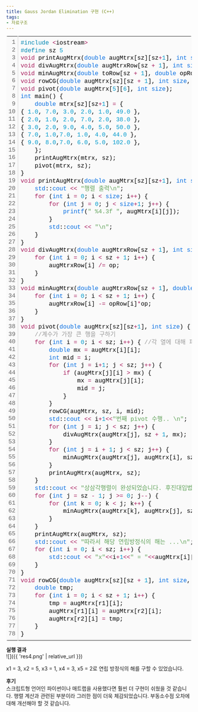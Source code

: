 ```yaml
---
title: Gauss Jordan Elimination 구현 (C++)
tags:
- 자료구조
---
```


<div class="colorscripter-code" style="color:#010101;font-family:Consolas, 'Liberation Mono', Menlo, Courier, monospace !important; position:relative !important;overflow:auto"><table class="colorscripter-code-table" style="margin:0;padding:0;border:none;background-color:#fafafa;border-radius:4px;" cellspacing="0" cellpadding="0"><tr><td style="padding:6px;border-right:2px solid #e5e5e5"><div style="margin:0;padding:0;word-break:normal;text-align:right;color:#666;font-family:Consolas, 'Liberation Mono', Menlo, Courier, monospace !important;line-height:130%"><div style="line-height:130%">1</div><div style="line-height:130%">2</div><div style="line-height:130%">3</div><div style="line-height:130%">4</div><div style="line-height:130%">5</div><div style="line-height:130%">6</div><div style="line-height:130%">7</div><div style="line-height:130%">8</div><div style="line-height:130%">9</div><div style="line-height:130%">10</div><div style="line-height:130%">11</div><div style="line-height:130%">12</div><div style="line-height:130%">13</div><div style="line-height:130%">14</div><div style="line-height:130%">15</div><div style="line-height:130%">16</div><div style="line-height:130%">17</div><div style="line-height:130%">18</div><div style="line-height:130%">19</div><div style="line-height:130%">20</div><div style="line-height:130%">21</div><div style="line-height:130%">22</div><div style="line-height:130%">23</div><div style="line-height:130%">24</div><div style="line-height:130%">25</div><div style="line-height:130%">26</div><div style="line-height:130%">27</div><div style="line-height:130%">28</div><div style="line-height:130%">29</div><div style="line-height:130%">30</div><div style="line-height:130%">31</div><div style="line-height:130%">32</div><div style="line-height:130%">33</div><div style="line-height:130%">34</div><div style="line-height:130%">35</div><div style="line-height:130%">36</div><div style="line-height:130%">37</div><div style="line-height:130%">38</div><div style="line-height:130%">39</div><div style="line-height:130%">40</div><div style="line-height:130%">41</div><div style="line-height:130%">42</div><div style="line-height:130%">43</div><div style="line-height:130%">44</div><div style="line-height:130%">45</div><div style="line-height:130%">46</div><div style="line-height:130%">47</div><div style="line-height:130%">48</div><div style="line-height:130%">49</div><div style="line-height:130%">50</div><div style="line-height:130%">51</div><div style="line-height:130%">52</div><div style="line-height:130%">53</div><div style="line-height:130%">54</div><div style="line-height:130%">55</div><div style="line-height:130%">56</div><div style="line-height:130%">57</div><div style="line-height:130%">58</div><div style="line-height:130%">59</div><div style="line-height:130%">60</div><div style="line-height:130%">61</div><div style="line-height:130%">62</div><div style="line-height:130%">63</div><div style="line-height:130%">64</div><div style="line-height:130%">65</div><div style="line-height:130%">66</div><div style="line-height:130%">67</div><div style="line-height:130%">68</div><div style="line-height:130%">69</div><div style="line-height:130%">70</div><div style="line-height:130%">71</div><div style="line-height:130%">72</div><div style="line-height:130%">73</div><div style="line-height:130%">74</div><div style="line-height:130%">75</div><div style="line-height:130%">76</div><div style="line-height:130%">77</div><div style="line-height:130%">78</div></div></td><td style="padding:6px 0;text-align:left"><div style="margin:0;padding:0;color:#010101;font-family:Consolas, 'Liberation Mono', Menlo, Courier, monospace !important;line-height:130%"><div style="padding:0 6px; white-space:pre; line-height:130%"><span style="color:#0086b3">#include</span>&nbsp;<span style="color:#ff3399"></span><span style="color:#a71d5d">&lt;</span>iostream<span style="color:#ff3399"></span><span style="color:#a71d5d">&gt;</span></div><div style="padding:0 6px; white-space:pre; line-height:130%"><span style="color:#0086b3">#define</span>&nbsp;sz&nbsp;<span style="color:#0099cc">5</span></div><div style="padding:0 6px; white-space:pre; line-height:130%"><span style="color:#a71d5d">void</span>&nbsp;printAugMtrx(<span style="color:#066de2">double</span>&nbsp;augMtrx[sz][sz<span style="color:#ff3399"></span><span style="color:#a71d5d">+</span><span style="color:#0099cc">1</span>],&nbsp;<span style="color:#066de2">int</span>&nbsp;<span style="color:#066de2">size</span>);</div><div style="padding:0 6px; white-space:pre; line-height:130%"><span style="color:#a71d5d">void</span>&nbsp;divAugMtrx(<span style="color:#066de2">double</span>&nbsp;augMtrxRow[sz&nbsp;<span style="color:#ff3399"></span><span style="color:#a71d5d">+</span>&nbsp;<span style="color:#0099cc">1</span>],&nbsp;<span style="color:#066de2">int</span>&nbsp;<span style="color:#066de2">size</span>,&nbsp;<span style="color:#066de2">double</span>&nbsp;op);</div><div style="padding:0 6px; white-space:pre; line-height:130%"><span style="color:#a71d5d">void</span>&nbsp;minAugMtrx(<span style="color:#066de2">double</span>&nbsp;toRow[sz&nbsp;<span style="color:#ff3399"></span><span style="color:#a71d5d">+</span>&nbsp;<span style="color:#0099cc">1</span>],&nbsp;<span style="color:#066de2">double</span>&nbsp;opRow[sz&nbsp;<span style="color:#ff3399"></span><span style="color:#a71d5d">+</span>&nbsp;<span style="color:#0099cc">1</span>],&nbsp;<span style="color:#066de2">int</span>&nbsp;<span style="color:#066de2">size</span>,&nbsp;<span style="color:#066de2">double</span>&nbsp;op);</div><div style="padding:0 6px; white-space:pre; line-height:130%"><span style="color:#a71d5d">void</span>&nbsp;rowCG(<span style="color:#066de2">double</span>&nbsp;augMtrx[sz][sz&nbsp;<span style="color:#ff3399"></span><span style="color:#a71d5d">+</span>&nbsp;<span style="color:#0099cc">1</span>],&nbsp;<span style="color:#066de2">int</span>&nbsp;<span style="color:#066de2">size</span>,&nbsp;<span style="color:#066de2">int</span>&nbsp;r1,&nbsp;<span style="color:#066de2">int</span>&nbsp;r2);</div><div style="padding:0 6px; white-space:pre; line-height:130%"><span style="color:#a71d5d">void</span>&nbsp;pivot(<span style="color:#066de2">double</span>&nbsp;augMtrx[<span style="color:#0099cc">5</span>][<span style="color:#0099cc">6</span>],&nbsp;<span style="color:#066de2">int</span>&nbsp;<span style="color:#066de2">size</span>);</div><div style="padding:0 6px; white-space:pre; line-height:130%"><span style="color:#066de2">int</span>&nbsp;main()&nbsp;{</div><div style="padding:0 6px; white-space:pre; line-height:130%">&nbsp;&nbsp;&nbsp;&nbsp;<span style="color:#066de2">double</span>&nbsp;mtrx[sz][sz<span style="color:#ff3399"></span><span style="color:#a71d5d">+</span><span style="color:#0099cc">1</span>]&nbsp;<span style="color:#ff3399"></span><span style="color:#a71d5d">=</span>&nbsp;{</div><div style="padding:0 6px; white-space:pre; line-height:130%">{&nbsp;<span style="color:#0099cc">1.</span><span style="color:#0099cc">0</span>,&nbsp;<span style="color:#0099cc">7.</span><span style="color:#0099cc">0</span>,&nbsp;<span style="color:#0099cc">3.</span><span style="color:#0099cc">0</span>,&nbsp;<span style="color:#0099cc">2.</span><span style="color:#0099cc">0</span>,&nbsp;<span style="color:#0099cc">1.</span><span style="color:#0099cc">0</span>,&nbsp;<span style="color:#0099cc">49.</span><span style="color:#0099cc">0</span>&nbsp;},</div><div style="padding:0 6px; white-space:pre; line-height:130%">{&nbsp;<span style="color:#0099cc">2.</span><span style="color:#0099cc">0</span>,&nbsp;<span style="color:#0099cc">1.</span><span style="color:#0099cc">0</span>,&nbsp;<span style="color:#0099cc">2.</span><span style="color:#0099cc">0</span>,&nbsp;<span style="color:#0099cc">7.</span><span style="color:#0099cc">0</span>,&nbsp;<span style="color:#0099cc">2.</span><span style="color:#0099cc">0</span>,&nbsp;<span style="color:#0099cc">38.</span><span style="color:#0099cc">0</span>&nbsp;},</div><div style="padding:0 6px; white-space:pre; line-height:130%">{&nbsp;<span style="color:#0099cc">3.</span><span style="color:#0099cc">0</span>,&nbsp;<span style="color:#0099cc">2.</span><span style="color:#0099cc">0</span>,&nbsp;<span style="color:#0099cc">9.</span><span style="color:#0099cc">0</span>,&nbsp;<span style="color:#0099cc">4.</span><span style="color:#0099cc">0</span>,&nbsp;<span style="color:#0099cc">5.</span><span style="color:#0099cc">0</span>,&nbsp;<span style="color:#0099cc">50.</span><span style="color:#0099cc">0</span>&nbsp;},</div><div style="padding:0 6px; white-space:pre; line-height:130%">{&nbsp;<span style="color:#0099cc">7.</span><span style="color:#0099cc">0</span>,&nbsp;<span style="color:#0099cc">1.</span><span style="color:#0099cc">0</span>,<span style="color:#0099cc">7.</span><span style="color:#0099cc">0</span>,&nbsp;<span style="color:#0099cc">1.</span><span style="color:#0099cc">0</span>,&nbsp;<span style="color:#0099cc">4.</span><span style="color:#0099cc">0</span>,&nbsp;<span style="color:#0099cc">44.</span><span style="color:#0099cc">0</span>&nbsp;},</div><div style="padding:0 6px; white-space:pre; line-height:130%">{&nbsp;<span style="color:#0099cc">9.</span><span style="color:#0099cc">0</span>,&nbsp;<span style="color:#0099cc">8.</span><span style="color:#0099cc">0</span>,<span style="color:#0099cc">7.</span><span style="color:#0099cc">0</span>,&nbsp;<span style="color:#0099cc">6.</span><span style="color:#0099cc">0</span>,&nbsp;<span style="color:#0099cc">5.</span><span style="color:#0099cc">0</span>,&nbsp;<span style="color:#0099cc">102.</span><span style="color:#0099cc">0</span>&nbsp;},</div><div style="padding:0 6px; white-space:pre; line-height:130%">&nbsp;&nbsp;&nbsp;&nbsp;};</div><div style="padding:0 6px; white-space:pre; line-height:130%">&nbsp;&nbsp;&nbsp;&nbsp;printAugMtrx(mtrx,&nbsp;sz);</div><div style="padding:0 6px; white-space:pre; line-height:130%">&nbsp;&nbsp;&nbsp;&nbsp;pivot(mtrx,&nbsp;sz);</div><div style="padding:0 6px; white-space:pre; line-height:130%">}</div><div style="padding:0 6px; white-space:pre; line-height:130%"><span style="color:#a71d5d">void</span>&nbsp;printAugMtrx(<span style="color:#066de2">double</span>&nbsp;augMtrx[sz][sz<span style="color:#ff3399"></span><span style="color:#a71d5d">+</span><span style="color:#0099cc">1</span>],&nbsp;<span style="color:#066de2">int</span>&nbsp;<span style="color:#066de2">size</span>)&nbsp;{</div><div style="padding:0 6px; white-space:pre; line-height:130%">&nbsp;&nbsp;&nbsp;&nbsp;<span style="color:#066de2">std</span>::<span style="color:#066de2">cout</span>&nbsp;<span style="color:#ff3399"></span><span style="color:#a71d5d">&lt;</span><span style="color:#ff3399"></span><span style="color:#a71d5d">&lt;</span>&nbsp;<span style="color:#63a35c">"행렬&nbsp;출력\n"</span>;</div><div style="padding:0 6px; white-space:pre; line-height:130%">&nbsp;&nbsp;&nbsp;&nbsp;<span style="color:#a71d5d">for</span>&nbsp;(<span style="color:#066de2">int</span>&nbsp;i&nbsp;<span style="color:#ff3399"></span><span style="color:#a71d5d">=</span>&nbsp;<span style="color:#0099cc">0</span>;&nbsp;i&nbsp;<span style="color:#ff3399"></span><span style="color:#a71d5d">&lt;</span>&nbsp;<span style="color:#066de2">size</span>;&nbsp;i<span style="color:#ff3399"></span><span style="color:#a71d5d">+</span><span style="color:#ff3399"></span><span style="color:#a71d5d">+</span>)&nbsp;{</div><div style="padding:0 6px; white-space:pre; line-height:130%">&nbsp;&nbsp;&nbsp;&nbsp;&nbsp;&nbsp;&nbsp;&nbsp;<span style="color:#a71d5d">for</span>&nbsp;(<span style="color:#066de2">int</span>&nbsp;j&nbsp;<span style="color:#ff3399"></span><span style="color:#a71d5d">=</span>&nbsp;<span style="color:#0099cc">0</span>;&nbsp;j&nbsp;<span style="color:#ff3399"></span><span style="color:#a71d5d">&lt;</span>&nbsp;<span style="color:#066de2">size</span><span style="color:#a71d5d">+</span><span style="color:#0099cc">1</span>;&nbsp;j<span style="color:#ff3399"></span><span style="color:#a71d5d">+</span><span style="color:#ff3399"></span><span style="color:#a71d5d">+</span>)&nbsp;{</div><div style="padding:0 6px; white-space:pre; line-height:130%">&nbsp;&nbsp;&nbsp;&nbsp;&nbsp;&nbsp;&nbsp;&nbsp;&nbsp;&nbsp;&nbsp;&nbsp;<span style="color:#066de2">printf</span>(<span style="color:#63a35c">"&nbsp;%4.3f&nbsp;"</span>,&nbsp;augMtrx[i][j]);</div><div style="padding:0 6px; white-space:pre; line-height:130%">&nbsp;&nbsp;&nbsp;&nbsp;&nbsp;&nbsp;&nbsp;&nbsp;}</div><div style="padding:0 6px; white-space:pre; line-height:130%">&nbsp;&nbsp;&nbsp;&nbsp;&nbsp;&nbsp;&nbsp;&nbsp;<span style="color:#066de2">std</span>::<span style="color:#066de2">cout</span>&nbsp;<span style="color:#ff3399"></span><span style="color:#a71d5d">&lt;</span><span style="color:#ff3399"></span><span style="color:#a71d5d">&lt;</span>&nbsp;<span style="color:#63a35c">"\n"</span>;</div><div style="padding:0 6px; white-space:pre; line-height:130%">&nbsp;&nbsp;&nbsp;&nbsp;}</div><div style="padding:0 6px; white-space:pre; line-height:130%">}</div><div style="padding:0 6px; white-space:pre; line-height:130%"><span style="color:#a71d5d">void</span>&nbsp;divAugMtrx(<span style="color:#066de2">double</span>&nbsp;augMtrxRow[sz&nbsp;<span style="color:#ff3399"></span><span style="color:#a71d5d">+</span>&nbsp;<span style="color:#0099cc">1</span>],&nbsp;<span style="color:#066de2">int</span>&nbsp;<span style="color:#066de2">size</span>,&nbsp;<span style="color:#066de2">double</span>&nbsp;op)&nbsp;{</div><div style="padding:0 6px; white-space:pre; line-height:130%">&nbsp;&nbsp;&nbsp;&nbsp;<span style="color:#a71d5d">for</span>&nbsp;(<span style="color:#066de2">int</span>&nbsp;i&nbsp;<span style="color:#ff3399"></span><span style="color:#a71d5d">=</span>&nbsp;<span style="color:#0099cc">0</span>;&nbsp;i&nbsp;<span style="color:#ff3399"></span><span style="color:#a71d5d">&lt;</span>&nbsp;sz&nbsp;<span style="color:#ff3399"></span><span style="color:#a71d5d">+</span>&nbsp;<span style="color:#0099cc">1</span>;&nbsp;i<span style="color:#ff3399"></span><span style="color:#a71d5d">+</span><span style="color:#ff3399"></span><span style="color:#a71d5d">+</span>)&nbsp;{</div><div style="padding:0 6px; white-space:pre; line-height:130%">&nbsp;&nbsp;&nbsp;&nbsp;&nbsp;&nbsp;&nbsp;&nbsp;augMtrxRow[i]&nbsp;<span style="color:#ff3399"></span><span style="color:#a71d5d">/</span><span style="color:#ff3399"></span><span style="color:#a71d5d">=</span>&nbsp;op;</div><div style="padding:0 6px; white-space:pre; line-height:130%">&nbsp;&nbsp;&nbsp;&nbsp;}</div><div style="padding:0 6px; white-space:pre; line-height:130%">}</div><div style="padding:0 6px; white-space:pre; line-height:130%"><span style="color:#a71d5d">void</span>&nbsp;minAugMtrx(<span style="color:#066de2">double</span>&nbsp;augMtrxRow[sz&nbsp;<span style="color:#ff3399"></span><span style="color:#a71d5d">+</span>&nbsp;<span style="color:#0099cc">1</span>],&nbsp;<span style="color:#066de2">double</span>&nbsp;opRow[sz&nbsp;<span style="color:#ff3399"></span><span style="color:#a71d5d">+</span>&nbsp;<span style="color:#0099cc">1</span>],&nbsp;<span style="color:#066de2">int</span>&nbsp;<span style="color:#066de2">size</span>,&nbsp;<span style="color:#066de2">double</span>&nbsp;op)&nbsp;{</div><div style="padding:0 6px; white-space:pre; line-height:130%">&nbsp;&nbsp;&nbsp;&nbsp;<span style="color:#a71d5d">for</span>&nbsp;(<span style="color:#066de2">int</span>&nbsp;i&nbsp;<span style="color:#ff3399"></span><span style="color:#a71d5d">=</span>&nbsp;<span style="color:#0099cc">0</span>;&nbsp;i&nbsp;<span style="color:#ff3399"></span><span style="color:#a71d5d">&lt;</span>&nbsp;sz&nbsp;<span style="color:#ff3399"></span><span style="color:#a71d5d">+</span>&nbsp;<span style="color:#0099cc">1</span>;&nbsp;i<span style="color:#ff3399"></span><span style="color:#a71d5d">+</span><span style="color:#ff3399"></span><span style="color:#a71d5d">+</span>)&nbsp;{</div><div style="padding:0 6px; white-space:pre; line-height:130%">&nbsp;&nbsp;&nbsp;&nbsp;&nbsp;&nbsp;&nbsp;&nbsp;augMtrxRow[i]&nbsp;<span style="color:#ff3399"></span><span style="color:#a71d5d">-</span><span style="color:#ff3399"></span><span style="color:#a71d5d">=</span>&nbsp;opRow[i]<span style="color:#ff3399"></span><span style="color:#a71d5d">*</span>op;</div><div style="padding:0 6px; white-space:pre; line-height:130%">&nbsp;&nbsp;&nbsp;&nbsp;}</div><div style="padding:0 6px; white-space:pre; line-height:130%">}</div><div style="padding:0 6px; white-space:pre; line-height:130%"><span style="color:#a71d5d">void</span>&nbsp;pivot(<span style="color:#066de2">double</span>&nbsp;augMtrx[sz][sz<span style="color:#ff3399"></span><span style="color:#a71d5d">+</span><span style="color:#0099cc">1</span>],&nbsp;<span style="color:#066de2">int</span>&nbsp;<span style="color:#066de2">size</span>)&nbsp;{</div><div style="padding:0 6px; white-space:pre; line-height:130%">&nbsp;&nbsp;&nbsp;&nbsp;<span style="color:#999999">//계수가&nbsp;가장&nbsp;큰&nbsp;행을&nbsp;구하기</span></div><div style="padding:0 6px; white-space:pre; line-height:130%">&nbsp;&nbsp;&nbsp;&nbsp;<span style="color:#a71d5d">for</span>&nbsp;(<span style="color:#066de2">int</span>&nbsp;i&nbsp;<span style="color:#ff3399"></span><span style="color:#a71d5d">=</span>&nbsp;<span style="color:#0099cc">0</span>;&nbsp;i&nbsp;<span style="color:#ff3399"></span><span style="color:#a71d5d">&lt;</span>&nbsp;sz;&nbsp;i<span style="color:#ff3399"></span><span style="color:#a71d5d">+</span><span style="color:#ff3399"></span><span style="color:#a71d5d">+</span>)&nbsp;{&nbsp;<span style="color:#999999">//각&nbsp;열에&nbsp;대해&nbsp;피봇팅</span></div><div style="padding:0 6px; white-space:pre; line-height:130%">&nbsp;&nbsp;&nbsp;&nbsp;&nbsp;&nbsp;&nbsp;&nbsp;<span style="color:#066de2">double</span>&nbsp;mx&nbsp;<span style="color:#ff3399"></span><span style="color:#a71d5d">=</span>&nbsp;augMtrx[i][i];</div><div style="padding:0 6px; white-space:pre; line-height:130%">&nbsp;&nbsp;&nbsp;&nbsp;&nbsp;&nbsp;&nbsp;&nbsp;<span style="color:#066de2">int</span>&nbsp;mid&nbsp;<span style="color:#ff3399"></span><span style="color:#a71d5d">=</span>&nbsp;i;</div><div style="padding:0 6px; white-space:pre; line-height:130%">&nbsp;&nbsp;&nbsp;&nbsp;&nbsp;&nbsp;&nbsp;&nbsp;<span style="color:#a71d5d">for</span>&nbsp;(<span style="color:#066de2">int</span>&nbsp;j&nbsp;<span style="color:#ff3399"></span><span style="color:#a71d5d">=</span>&nbsp;i<span style="color:#ff3399"></span><span style="color:#a71d5d">+</span><span style="color:#0099cc">1</span>;&nbsp;j&nbsp;<span style="color:#ff3399"></span><span style="color:#a71d5d">&lt;</span>&nbsp;sz;&nbsp;j<span style="color:#ff3399"></span><span style="color:#a71d5d">+</span><span style="color:#ff3399"></span><span style="color:#a71d5d">+</span>)&nbsp;{</div><div style="padding:0 6px; white-space:pre; line-height:130%">&nbsp;&nbsp;&nbsp;&nbsp;&nbsp;&nbsp;&nbsp;&nbsp;&nbsp;&nbsp;&nbsp;&nbsp;<span style="color:#a71d5d">if</span>&nbsp;(augMtrx[j][i]&nbsp;<span style="color:#ff3399"></span><span style="color:#a71d5d">&gt;</span>&nbsp;mx)&nbsp;{</div><div style="padding:0 6px; white-space:pre; line-height:130%">&nbsp;&nbsp;&nbsp;&nbsp;&nbsp;&nbsp;&nbsp;&nbsp;&nbsp;&nbsp;&nbsp;&nbsp;&nbsp;&nbsp;&nbsp;&nbsp;mx&nbsp;<span style="color:#ff3399"></span><span style="color:#a71d5d">=</span>&nbsp;augMtrx[j][i];</div><div style="padding:0 6px; white-space:pre; line-height:130%">&nbsp;&nbsp;&nbsp;&nbsp;&nbsp;&nbsp;&nbsp;&nbsp;&nbsp;&nbsp;&nbsp;&nbsp;&nbsp;&nbsp;&nbsp;&nbsp;mid&nbsp;<span style="color:#ff3399"></span><span style="color:#a71d5d">=</span>&nbsp;j;</div><div style="padding:0 6px; white-space:pre; line-height:130%">&nbsp;&nbsp;&nbsp;&nbsp;&nbsp;&nbsp;&nbsp;&nbsp;&nbsp;&nbsp;&nbsp;&nbsp;}</div><div style="padding:0 6px; white-space:pre; line-height:130%">&nbsp;&nbsp;&nbsp;&nbsp;&nbsp;&nbsp;&nbsp;&nbsp;}</div><div style="padding:0 6px; white-space:pre; line-height:130%">&nbsp;&nbsp;&nbsp;&nbsp;&nbsp;&nbsp;&nbsp;&nbsp;rowCG(augMtrx,&nbsp;sz,&nbsp;i,&nbsp;mid);</div><div style="padding:0 6px; white-space:pre; line-height:130%">&nbsp;&nbsp;&nbsp;&nbsp;&nbsp;&nbsp;&nbsp;&nbsp;<span style="color:#066de2">std</span>::<span style="color:#066de2">cout</span>&nbsp;<span style="color:#ff3399"></span><span style="color:#a71d5d">&lt;</span><span style="color:#ff3399"></span><span style="color:#a71d5d">&lt;</span>&nbsp;i<span style="color:#ff3399"></span><span style="color:#a71d5d">+</span><span style="color:#0099cc">1</span><span style="color:#a71d5d">&lt;</span><span style="color:#ff3399"></span><span style="color:#a71d5d">&lt;</span><span style="color:#63a35c">"번째&nbsp;pivot&nbsp;수행..&nbsp;\n"</span>;</div><div style="padding:0 6px; white-space:pre; line-height:130%">&nbsp;&nbsp;&nbsp;&nbsp;&nbsp;&nbsp;&nbsp;&nbsp;<span style="color:#a71d5d">for</span>&nbsp;(<span style="color:#066de2">int</span>&nbsp;j&nbsp;<span style="color:#ff3399"></span><span style="color:#a71d5d">=</span>&nbsp;i;&nbsp;j&nbsp;<span style="color:#ff3399"></span><span style="color:#a71d5d">&lt;</span>&nbsp;sz;&nbsp;j<span style="color:#ff3399"></span><span style="color:#a71d5d">+</span><span style="color:#ff3399"></span><span style="color:#a71d5d">+</span>)&nbsp;{</div><div style="padding:0 6px; white-space:pre; line-height:130%">&nbsp;&nbsp;&nbsp;&nbsp;&nbsp;&nbsp;&nbsp;&nbsp;&nbsp;&nbsp;&nbsp;&nbsp;divAugMtrx(augMtrx[j],&nbsp;sz&nbsp;<span style="color:#ff3399"></span><span style="color:#a71d5d">+</span>&nbsp;<span style="color:#0099cc">1</span>,&nbsp;mx);</div><div style="padding:0 6px; white-space:pre; line-height:130%">&nbsp;&nbsp;&nbsp;&nbsp;&nbsp;&nbsp;&nbsp;&nbsp;}</div><div style="padding:0 6px; white-space:pre; line-height:130%">&nbsp;&nbsp;&nbsp;&nbsp;&nbsp;&nbsp;&nbsp;&nbsp;<span style="color:#a71d5d">for</span>&nbsp;(<span style="color:#066de2">int</span>&nbsp;j&nbsp;<span style="color:#ff3399"></span><span style="color:#a71d5d">=</span>&nbsp;i&nbsp;<span style="color:#ff3399"></span><span style="color:#a71d5d">+</span>&nbsp;<span style="color:#0099cc">1</span>;&nbsp;j&nbsp;<span style="color:#ff3399"></span><span style="color:#a71d5d">&lt;</span>&nbsp;sz;&nbsp;j<span style="color:#ff3399"></span><span style="color:#a71d5d">+</span><span style="color:#ff3399"></span><span style="color:#a71d5d">+</span>)&nbsp;{</div><div style="padding:0 6px; white-space:pre; line-height:130%">&nbsp;&nbsp;&nbsp;&nbsp;&nbsp;&nbsp;&nbsp;&nbsp;&nbsp;&nbsp;&nbsp;&nbsp;minAugMtrx(augMtrx[j],&nbsp;augMtrx[i],&nbsp;sz,&nbsp;augMtrx[j][i]);</div><div style="padding:0 6px; white-space:pre; line-height:130%">&nbsp;&nbsp;&nbsp;&nbsp;&nbsp;&nbsp;&nbsp;&nbsp;}</div><div style="padding:0 6px; white-space:pre; line-height:130%">&nbsp;&nbsp;&nbsp;&nbsp;&nbsp;&nbsp;&nbsp;&nbsp;printAugMtrx(augMtrx,&nbsp;sz);</div><div style="padding:0 6px; white-space:pre; line-height:130%">&nbsp;&nbsp;&nbsp;&nbsp;}</div><div style="padding:0 6px; white-space:pre; line-height:130%">&nbsp;&nbsp;&nbsp;&nbsp;<span style="color:#066de2">std</span>::<span style="color:#066de2">cout</span>&nbsp;<span style="color:#ff3399"></span><span style="color:#a71d5d">&lt;</span><span style="color:#ff3399"></span><span style="color:#a71d5d">&lt;</span>&nbsp;<span style="color:#63a35c">"상삼각행렬이&nbsp;완성되었습니다.&nbsp;후진대입법을&nbsp;적용해&nbsp;해를&nbsp;구합니다.\n"</span>;</div><div style="padding:0 6px; white-space:pre; line-height:130%">&nbsp;&nbsp;&nbsp;&nbsp;<span style="color:#a71d5d">for</span>&nbsp;(<span style="color:#066de2">int</span>&nbsp;j&nbsp;<span style="color:#ff3399"></span><span style="color:#a71d5d">=</span>&nbsp;sz&nbsp;<span style="color:#ff3399"></span><span style="color:#a71d5d">-</span>&nbsp;<span style="color:#0099cc">1</span>;&nbsp;j&nbsp;<span style="color:#ff3399"></span><span style="color:#a71d5d">&gt;</span><span style="color:#ff3399"></span><span style="color:#a71d5d">=</span>&nbsp;<span style="color:#0099cc">0</span>;&nbsp;j<span style="color:#ff3399"></span><span style="color:#a71d5d">-</span><span style="color:#ff3399"></span><span style="color:#a71d5d">-</span>)&nbsp;{</div><div style="padding:0 6px; white-space:pre; line-height:130%">&nbsp;&nbsp;&nbsp;&nbsp;&nbsp;&nbsp;&nbsp;&nbsp;<span style="color:#a71d5d">for</span>&nbsp;(<span style="color:#066de2">int</span>&nbsp;k&nbsp;<span style="color:#ff3399"></span><span style="color:#a71d5d">=</span>&nbsp;<span style="color:#0099cc">0</span>;&nbsp;k&nbsp;<span style="color:#ff3399"></span><span style="color:#a71d5d">&lt;</span>&nbsp;j;&nbsp;k<span style="color:#ff3399"></span><span style="color:#a71d5d">+</span><span style="color:#ff3399"></span><span style="color:#a71d5d">+</span>)&nbsp;{</div><div style="padding:0 6px; white-space:pre; line-height:130%">&nbsp;&nbsp;&nbsp;&nbsp;&nbsp;&nbsp;&nbsp;&nbsp;&nbsp;&nbsp;&nbsp;&nbsp;minAugMtrx(augMtrx[k],&nbsp;augMtrx[j],&nbsp;sz,&nbsp;augMtrx[k][j]);</div><div style="padding:0 6px; white-space:pre; line-height:130%">&nbsp;&nbsp;&nbsp;&nbsp;&nbsp;&nbsp;&nbsp;&nbsp;}</div><div style="padding:0 6px; white-space:pre; line-height:130%">&nbsp;&nbsp;&nbsp;&nbsp;}</div><div style="padding:0 6px; white-space:pre; line-height:130%">&nbsp;&nbsp;&nbsp;&nbsp;printAugMtrx(augMtrx,&nbsp;sz);</div><div style="padding:0 6px; white-space:pre; line-height:130%">&nbsp;&nbsp;&nbsp;&nbsp;<span style="color:#066de2">std</span>::<span style="color:#066de2">cout</span>&nbsp;<span style="color:#ff3399"></span><span style="color:#a71d5d">&lt;</span><span style="color:#ff3399"></span><span style="color:#a71d5d">&lt;</span>&nbsp;<span style="color:#63a35c">"따라서&nbsp;해당&nbsp;연립방정식의&nbsp;해는&nbsp;...\n"</span>;</div><div style="padding:0 6px; white-space:pre; line-height:130%">&nbsp;&nbsp;&nbsp;&nbsp;<span style="color:#a71d5d">for</span>&nbsp;(<span style="color:#066de2">int</span>&nbsp;i&nbsp;<span style="color:#ff3399"></span><span style="color:#a71d5d">=</span>&nbsp;<span style="color:#0099cc">0</span>;&nbsp;i&nbsp;<span style="color:#ff3399"></span><span style="color:#a71d5d">&lt;</span>&nbsp;sz;&nbsp;i<span style="color:#ff3399"></span><span style="color:#a71d5d">+</span><span style="color:#ff3399"></span><span style="color:#a71d5d">+</span>)&nbsp;{</div><div style="padding:0 6px; white-space:pre; line-height:130%">&nbsp;&nbsp;&nbsp;&nbsp;&nbsp;&nbsp;&nbsp;&nbsp;<span style="color:#066de2">std</span>::<span style="color:#066de2">cout</span>&nbsp;<span style="color:#ff3399"></span><span style="color:#a71d5d">&lt;</span><span style="color:#ff3399"></span><span style="color:#a71d5d">&lt;</span>&nbsp;<span style="color:#63a35c">"x"</span><span style="color:#ff3399"></span><span style="color:#a71d5d">&lt;</span><span style="color:#ff3399"></span><span style="color:#a71d5d">&lt;</span>i<span style="color:#ff3399"></span><span style="color:#a71d5d">+</span><span style="color:#0099cc">1</span><span style="color:#a71d5d">&lt;</span><span style="color:#ff3399"></span><span style="color:#a71d5d">&lt;</span><span style="color:#63a35c">"&nbsp;=&nbsp;"</span><span style="color:#ff3399"></span><span style="color:#a71d5d">&lt;</span><span style="color:#ff3399"></span><span style="color:#a71d5d">&lt;</span>augMtrx[i][sz]&nbsp;<span style="color:#ff3399"></span><span style="color:#a71d5d">&lt;</span><span style="color:#ff3399"></span><span style="color:#a71d5d">&lt;</span><span style="color:#63a35c">"\n"</span>;</div><div style="padding:0 6px; white-space:pre; line-height:130%">&nbsp;&nbsp;&nbsp;&nbsp;}</div><div style="padding:0 6px; white-space:pre; line-height:130%">}</div><div style="padding:0 6px; white-space:pre; line-height:130%"><span style="color:#a71d5d">void</span>&nbsp;rowCG(<span style="color:#066de2">double</span>&nbsp;augMtrx[sz][sz&nbsp;<span style="color:#ff3399"></span><span style="color:#a71d5d">+</span>&nbsp;<span style="color:#0099cc">1</span>],&nbsp;<span style="color:#066de2">int</span>&nbsp;<span style="color:#066de2">size</span>,&nbsp;<span style="color:#066de2">int</span>&nbsp;r1,&nbsp;<span style="color:#066de2">int</span>&nbsp;r2)&nbsp;{</div><div style="padding:0 6px; white-space:pre; line-height:130%">&nbsp;&nbsp;&nbsp;&nbsp;<span style="color:#066de2">double</span>&nbsp;tmp;</div><div style="padding:0 6px; white-space:pre; line-height:130%">&nbsp;&nbsp;&nbsp;&nbsp;<span style="color:#a71d5d">for</span>&nbsp;(<span style="color:#066de2">int</span>&nbsp;i&nbsp;<span style="color:#ff3399"></span><span style="color:#a71d5d">=</span>&nbsp;<span style="color:#0099cc">0</span>;&nbsp;i&nbsp;<span style="color:#ff3399"></span><span style="color:#a71d5d">&lt;</span>&nbsp;sz&nbsp;<span style="color:#ff3399"></span><span style="color:#a71d5d">+</span>&nbsp;<span style="color:#0099cc">1</span>;&nbsp;i<span style="color:#ff3399"></span><span style="color:#a71d5d">+</span><span style="color:#ff3399"></span><span style="color:#a71d5d">+</span>)&nbsp;{</div><div style="padding:0 6px; white-space:pre; line-height:130%">&nbsp;&nbsp;&nbsp;&nbsp;&nbsp;&nbsp;&nbsp;&nbsp;tmp&nbsp;<span style="color:#ff3399"></span><span style="color:#a71d5d">=</span>&nbsp;augMtrx[r1][i];</div><div style="padding:0 6px; white-space:pre; line-height:130%">&nbsp;&nbsp;&nbsp;&nbsp;&nbsp;&nbsp;&nbsp;&nbsp;augMtrx[r1][i]&nbsp;<span style="color:#ff3399"></span><span style="color:#a71d5d">=</span>&nbsp;augMtrx[r2][i];</div><div style="padding:0 6px; white-space:pre; line-height:130%">&nbsp;&nbsp;&nbsp;&nbsp;&nbsp;&nbsp;&nbsp;&nbsp;augMtrx[r2][i]&nbsp;<span style="color:#ff3399"></span><span style="color:#a71d5d">=</span>&nbsp;tmp;</div><div style="padding:0 6px; white-space:pre; line-height:130%">&nbsp;&nbsp;&nbsp;&nbsp;}</div><div style="padding:0 6px; white-space:pre; line-height:130%">}</div></div><div style="text-align:right;margin-top:-13px;margin-right:5px;font-size:9px;font-style:italic"><a href="http://colorscripter.com/info#e" target="_blank" style="color:#e5e5e5text-decoration:none">Colored by Color Scripter</a></div></td><td style="vertical-align:bottom;padding:0 2px 4px 0"><a href="http://colorscripter.com/info#e" target="_blank" style="text-decoration:none;color:white"><span style="font-size:9px;word-break:normal;background-color:#e5e5e5;color:white;border-radius:10px;padding:1px">cs</span></a></td></tr></table></div>

**실행 결과**     
![]({{ 'res4.png' | relative_url }})

x1 = 3, x2 = 5, x3 = 1, x4 = 3, x5 = 2로 연립 방정식의 해를 구할 수 있었습니다.

**후기**   
스크립트형 언어인 파이썬이나 매트랩을 사용했다면 훨씬 더 구현이 쉬웠을 것 같습니다. 행렬 계산과 관련된 부분이라 그러한 점이 더욱 체감되었습니다. 부동소수점 오차에 대해 개선해야 할 것 같습니다.
